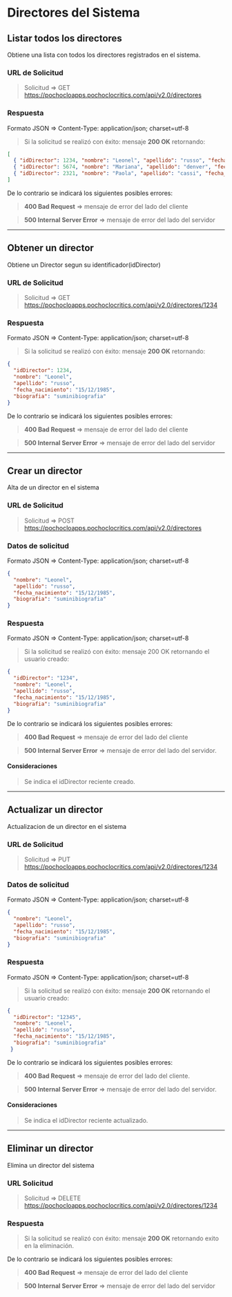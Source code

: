 # Directores del Sistema

## Listar todos los directores

Obtiene una lista con todos los directores registrados en el sistema.

### URL de Solicitud

>Solicitud => GET <https://pochocloapps.pochoclocritics.com/api/v2.0/directores>

### Respuesta

Formato JSON => Content-Type: application/json; charset=utf-8

>Si la solicitud se realizó con éxito: mensaje **200 OK** retornando:

```json
[
  { "idDirector": 1234, "nombre": "Leonel", "apellido": "russo", "fecha_nacimiento": "15/12/1985", "biografia": "suminibiografia"},
  { "idDirector": 5674, "nombre": "Mariana", "apellido": "denver", "fecha_nacimiento": "15/12/1985", "biografia": "suminibiografia"},
  { "idDirector": 2321, "nombre": "Paola", "apellido": "cassi", "fecha_nacimiento": "15/12/1985", "biografia": "suminibiografia"}
]
```

De lo contrario se indicará los siguientes posibles errores:

>**400 Bad Request** => mensaje de error del lado del cliente

>**500 Internal Server Error** => mensaje de error del lado del servidor

---

## Obtener un director

Obtiene un Director segun su identificador(idDirector)

### URL de Solicitud

>Solicitud => GET <https://pochocloapps.pochoclocritics.com/api/v2.0/directores/1234>

### Respuesta

Formato JSON => Content-Type: application/json; charset=utf-8

>Si la solicitud se realizó con éxito: mensaje **200 OK** retornando:

```json
{
  "idDirector": 1234,
  "nombre": "Leonel",
  "apellido": "russo",
  "fecha_nacimiento": "15/12/1985",
  "biografia": "suminibiografia"
}
```

De lo contrario se indicará los siguientes posibles errores:

> **400 Bad Request** => mensaje de error del lado del cliente

> **500 Internal Server Error** => mensaje de error del lado del servidor

---

## Crear un director

Alta de un director en el sistema

### URL de Solicitud

> Solicitud => POST <https://pochocloapps.pochoclocritics.com/api/v2.0/directores>

### Datos de solicitud

Formato JSON => Content-Type: application/json; charset=utf-8

```json
{
  "nombre": "Leonel",
  "apellido": "russo",
  "fecha_nacimiento": "15/12/1985",
  "biografia": "suminibiografia"
}
```

### Respuesta

Formato JSON => Content-Type: application/json; charset=utf-8

>Si la solicitud se realizó con éxito: mensaje 200 OK retornando el usuario creado:

```json
{
  "idDirector": "1234",
  "nombre": "Leonel",
  "apellido": "russo",
  "fecha_nacimiento": "15/12/1985",
  "biografia": "suminibiografia"
}
```

De lo contrario se indicará los siguientes posibles errores:

> **400 Bad Request** => mensaje de error del lado del cliente

> **500 Internal Server Error** => mensaje de error del lado del servidor.

#### Consideraciones

>Se indica el idDirector reciente creado.

---

## Actualizar un director

Actualizacion de un director en el sistema

### URL de Solicitud

>Solicitud => PUT <https://pochocloapps.pochoclocritics.com/api/v2.0/directores/1234>

### Datos de solicitud

Formato JSON => Content-Type: application/json; charset=utf-8

```json
{  
  "nombre": "Leonel",
  "apellido": "russo",
  "fecha_nacimiento": "15/12/1985",
  "biografia": "suminibiografia"
}
```

### Respuesta

Formato JSON => Content-Type: application/json; charset=utf-8

>Si la solicitud se realizó con éxito: mensaje **200 OK** retornando el usuario creado:

```json
{  
  "idDirector": "12345",
  "nombre": "Leonel",
  "apellido": "russo",
  "fecha_nacimiento": "15/12/1985",
  "biografia": "suminibiografia"
 }
```

De lo contrario se indicará los siguientes posibles errores:

> **400 Bad Request** => mensaje de error del lado del cliente.

> **500 Internal Server Error** => mensaje de error del lado del servidor.

#### Consideraciones

>Se indica el idDirector reciente actualizado.

---

## Eliminar un director

Elimina  un director del sistema

### URL Solicitud

>Solicitud => DELETE <https://pochocloapps.pochoclocritics.com/api/v2.0/directores/1234>

### Respuesta

>Si la solicitud se realizó con éxito: mensaje **200 OK** retornando exito en la eliminación.

De lo contrario se indicará los siguientes posibles errores:

> **400 Bad Request** => mensaje de error del lado del cliente

> **500 Internal Server Error** => mensaje de error del lado del servidor

